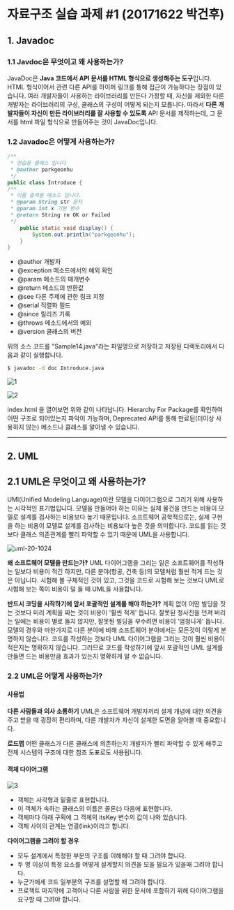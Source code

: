 # 자료구조 실습 과제 #1 (20171622 박건후)

## 1. Javadoc

### 1.1 Javdoc은 무엇이고 왜 사용하는가?

 JavaDoc은 **Java 코드에서 API 문서를 HTML 형식으로 생성해주는 도구**입니다. HTML 형식이어서 관련 다른 API를 하이퍼 링크를 통해 접근이 가능하다는 장점이 있습니다. 여러 개발자들이 사용하는 라이브러리를 만든다 가정할 때, 자신을 제외한 다른 개발자는 라이브러리의 구성, 클래스의 구성이 어떻게 되는지 모릅니다. 따라서 **다른 개발자들이 자신이 만든 라이브러리를 잘 사용할 수 있도록** API 문서를 제작하는데, 그 문서를 html 파일 형식으로 만들어주는 것이 JavaDoc입니다.



### 1.2 Javadoc은 어떻게 사용하는가?

``` java
/**
 * 연습용 클래스 입니다
 * @author parkgeonhu
 */
public class Introduce {
/**
 * 이름 출력용 메소드 입니다.
 * @param String str 문자
 * @param int x 기본 변수
 * @return String re OK or Failed
 */
    public static void display() {
        System.out.println("parkgeonhu");
    }
}
```

* @author 개발자
* @exception 메소드에서의 예외 확인
* @param 메소드의 매개변수
* @return 메소드의 반환값
* @see 다른 주제에 관한 링크 지정
* @serial 직렬화 필드
* @since 릴리즈 기록
* @throws 메소드에서의 예외
* @version 클래스의 버전

위의 소스 코드를 "Sample14.java"라는 파일명으로 저장하고 저장된 디렉토리에서 다음과 같이 실행합니다.

``` bash
$ javadoc -d doc Introduce.java
```

![1](C:\Users\myhome\Desktop\1.PNG)

![2](C:\Users\myhome\Desktop\2.PNG)

index.html 을 열어보면 위와 같이 나타납니다. Hierarchy For Package를 확인하여 어떤 구조로 되어있는지 파악이 가능하며, Deprecated API를 통해 만료된(더이상 사용하지 않는) 메소드나 클래스를 알아낼 수 있습니다. 

<hr>


## 2. UML

## 2.1 UML은 무엇이고 왜 사용하는가?

UMl(Unified Modeling Language)이란 모델을 다이어그램으로 그리기 위해 사용하는 시각적인 표기법입니다. 모델을 만들어야 하는 이유는 실제 물건을 만드는 비용이 모델로 설계를 검사하는 비용보다 높기 때문입니다. 소프트웨어 공학적으로는, 실제 구현을 하는 비용이 모델로 설계를 검사하는 비용보다 높은 것을 의미합니다. 코드를 읽는 것보다 클래스 의존관계를 빨리 파악할 수 있기 때문에 UML을 사용합니다.

![uml-20-1024](C:\Users\myhome\Desktop\uml-20-1024.jpg)

**왜 소프트웨어 모델을 만드는가?**
UML 다이어그램을 그리는 일은 소프트웨어를 작성하는 일보다 비용이 적긴 하지만, 다른 분야(항공, 건축 등)의 모델처럼 훨씬 적게 드는 것은 아닙니다. 시험해 볼 구체적인 것이 있고, 그것을 코드로 시험해 보는 것보다 UML로 시험해 보는 쪽이 비용이 덜 들 때 UML을 사용합니다.

**반드시 코딩을 시작하기에 앞서 포괄적인 설계를 해야 하는가?**
계획 없이 어떤 빌딩을 짓는 것보다 미리 계획을 짜는 것이 비용이 '훨씬 적게' 듭니다. 잘못된 청사진을 던져 버리는 일에는 비용이 별로 들지 않지만, 잘못된 빌딩을 부수려면 비용이 '엄청나게' 듭니다. 모델의 경우와 마찬가지로 다른 분야에 비해 소프트웨어 분야에서는 모든것이 이렇게 분명하지 않습니다. 코드를 작성하는 것보다 UML 다이어그램을 그리는 것이 훨씬 비용이 적은지는 명확하지 않습니다. 그러므로 코드를 작성하기에 앞서 포괄적인 UML 설계를 만들면 드는 비용만큼 효과가 있는지 명확하게 알 수 없습니다.



### 2.2 UML은 어떻게 사용하는가?

#### 사용법

**다른 사람들과 의사 소통하기**
UML은 소프트웨어 개발자끼리 설계 개념에 대한 의견을 주고 받을 때 굉장히 편리하며, 다른 개발자가 자신이 설계한 도면을 알아볼 때 중요합니다.

**로드맵**
어떤 클래스가 다른 클래스에 의존하는지 개발자가 빨리 파악할 수 있게 해주고 전체 시스템의 구조에 대한 참조 도표로도 사용됩니다.



#### 객체 다이어그램

![3](C:\Users\myhome\Desktop\3.png)

- 객체는 사각형과 밑줄로 표현합니다.
- 이 객체가 속하는 클래스의 이름은 콜론(:) 다음에 표현합니다.
- 객체마다 아래 구획에 그 객체의 itsKey 변수의 값이 나와 있습니다.
- 객체 사이의 관계는 연결(link)이라고 합니다.



**다이어그램을 그려야 할 경우**

- 모두 설계에서 특정한 부분의 구조를 이해해야 할 때 그려야 합니다.
- 두 명 이상이 특정 요소를 어떻게 설계할지 의견을 모을 필요가 있을때 그려야 합니다.
- 누군가에세 코드 일부분의 구조를 설명할 때 그려야 합니다.
- 프로젝트 마지막에 고객이나 다른 사람을 위한 문서에 포함하기 위해 다이어그램을 요구할 때 그려야 합니다.